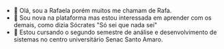 - 👋 Olá, sou a Rafaela porém muitos me chamam de Rafa.
- 👀 Sou nova na plataforma mas estou interessada em aprender com os demais, como dizia Sócrates "Só sei que nada sei"
- 💞️ Estou cursando o segundo semestre de análise e desenvolvimento de sistemas no centro universitário Senac Santo Amaro.


<!---
Rafagomesdev/Rafagomesdev is a ✨ special ✨ repository because its `README.md` (this file) appears on your GitHub profile.
You can click the Preview link to take a look at your changes.
--->
